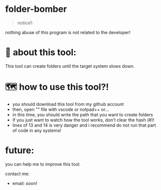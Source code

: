 # folder-bomber

> notice1:

nothing abuse of this program is not related to the developer!

# :wrench: about this tool:

This tool can create folders until the target system slows down.

# :world_map: how to use this tool?!

- you should download this tool from my github account
- then, open "" file with vscode or notpad++ or...
- in this time, you should write the path that you want to create folders
- If you just want to watch how the tool works, don't clear the hash (#)!
- lines of 13 and 14 is very danger and i recommend do not run that part of code in any systems!

# future:

you can help me to improve this tool.

contact me:

- email: soon!
